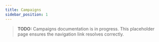 ```yaml
---
title: Campaigns
sidebar_position: 1
---
```


> **TODO:** Campaigns documentation is in progress. This placeholder page ensures the navigation link resolves correctly.
